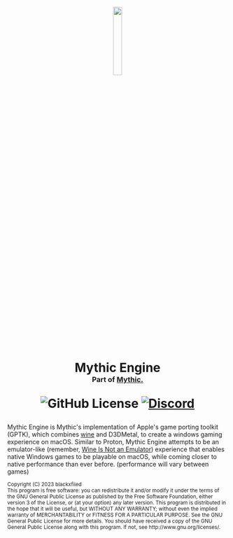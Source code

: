 <h1 align="center">
  <br>
  <a href="https://getmythic.app">
    <img src="https://github.com/MythicApp/Engine-Evo/assets/41133734/c388e351-94e9-4022-a58a-0842f7de4bab" 
      style="width: 20%; height: 20%;">
  </a>

  
  Mythic Engine
  <br>
  <sub><sub><sub>Part of <a href="https://getmythic.app">Mythic.</a></sub></sub></sub>

  ![GitHub License](https://img.shields.io/github/license/MythicApp/Engine) 
  [![Discord](https://img.shields.io/discord/1154998702650425397?logo=discord)](https://discord.com/invite/58NZ7fFqPy)
</h1>

Mythic Engine is Mythic's implementation of Apple's game porting toolkit (GPTK), which combines [wine](https://www.winehq.org/) and D3DMetal, to create a windows gaming experience on macOS. Similar to Proton, Mythic Engine attempts to be an emulator-like (remember, [Wine Is Not an Emulator](https://www.winehq.org/about)) experience that enables native Windows games to be playable on macOS, while coming closer to native performance than ever before. (performance will vary between games)

<sub>
Copyright (C) 2023 blackxfiied
<br>
This program is free software: you can redistribute it and/or modify it under the terms of the GNU General Public License as published by the Free Software Foundation, either version 3 of the License, or (at your option) any later version.
This program is distributed in the hope that it will be useful, but WITHOUT ANY WARRANTY; without even the implied warranty of MERCHANTABILITY or FITNESS FOR A PARTICULAR PURPOSE. See the GNU General Public License for more details.
You should have received a copy of the GNU General Public License along with this program. If not, see http://www.gnu.org/licenses/.
</sub>
